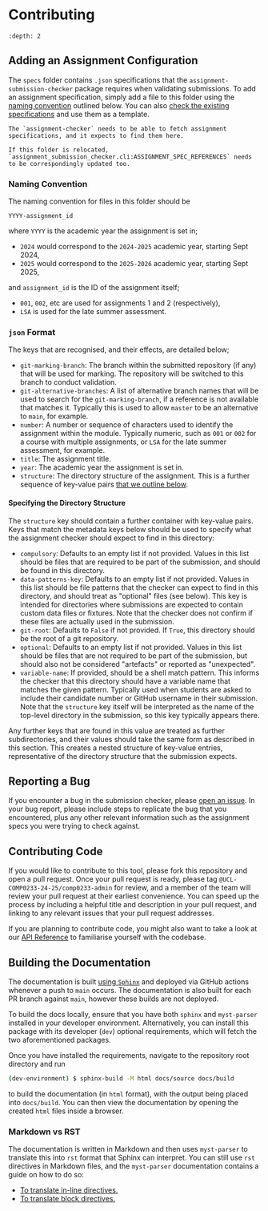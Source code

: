 # Contributing

[current-specs-folder]: https://github.com/UCL-COMP0233-24-25/assignment-submission-checker/tree/main/specs
[repo-issues]: https://github.com/UCL-COMP0233-24-25/assignment-submission-checker/issues
[sphinx]: https://www.sphinx-doc.org/en/master/

```{contents} Contents
:depth: 2
```

## Adding an Assignment Configuration

The `specs` folder contains `.json` specifications that the `assignment-submission-checker` package requires when validating submissions.
To add an assignment specification, simply add a file to this folder using the [naming convention](#naming-convention) outlined below.
You can also [check the existing specifications][current-specs-folder] and use them as a template.

```{admonition} Do not delete this folder!
The `assignment-checker` needs to be able to fetch assignment specifications, and it expects to find them here.

If this folder is relocated, `assignment_submission_checker.cli:ASSIGNMENT_SPEC_REFERENCES` needs to be correspondingly updated too.
```

### Naming Convention

The naming convention for files in this folder should be

`YYYY-assignment_id`

where `YYYY` is the academic year the assignment is set in;

- `2024` would correspond to the `2024-2025` academic year, starting Sept 2024,
- `2025` would correspond to the `2025-2026` academic year, starting Sept 2025,

and `assignment_id` is the ID of the assignment itself;

- `001`, `002`, etc are used for assignments 1 and 2 (respectively),
- `LSA` is used for the late summer assessment.

### `json` Format

The keys that are recognised, and their effects, are detailed below;

- `git-marking-branch`: The branch within the submitted repository (if any) that will be used for marking. The repository will be switched to this branch to conduct validation.
- `git-alternative-branches`: A list of alternative branch names that will be used to search for the `git-marking-branch`, if a reference is not available that matches it. Typically this is used to allow `master` to be an alternative to `main`, for example.
- `number`: A number or sequence of characters used to identify the assignment within the module. Typically numeric, such as `001` or `002` for a course with multiple assignments, or `LSA` for the late summer assessment, for example.
- `title`: The assignment title.
- `year`: The academic year the assignment is set in.
- `structure`: The directory structure of the assignment. This is a further sequence of key-value pairs [that we outline below](#specifying-the-directory-structure).

#### Specifying the Directory Structure

The `structure` key should contain a further container with key-value pairs.
Keys that match the metadata keys below should be used to specify what the assignment checker should expect to find in this directory:

- `compulsory`: Defaults to an empty list if not provided. Values in this list should be files that are required to be part of the submission, and should be found in this directory.
- `data-patterns-key`: Defaults to an empty list if not provided. Values in this list should be file patterns that the checker can expect to find in this directory, and should treat as "optional" files (see below). This key is intended for directories where submissions are expected to contain custom data files or fixtures. Note that the checker does not confirm if these files are actually used in the submission.
- `git-root`: Defaults to `False` if not provided. If `True`, this directory should be the root of a git repository.
- `optional`: Defaults to an empty list if not provided. Values in this list should be files that are not required to be part of the submission, but should also not be considered "artefacts" or reported as "unexpected".
- `variable-name`: If provided, should be a shell match pattern. This informs the checker that this directory should have a variable name that matches the given pattern. Typically used when students are asked to include their candidate number or GitHub username in their submission. Note that the `structure` key itself will be interpreted as the name of the top-level directory in the submission, so this key typically appears there.

Any further keys that are found in this value are treated as further subdirectories, and their values should take the same form as described in this section.
This creates a nested structure of key-value entries, representative of the directory structure that the submission expects.

## Reporting a Bug

If you encounter a bug in the submission checker, please [open an issue][repo-issues].
In your bug report, please include steps to replicate the bug that you encountered, plus any other relevant information such as the assignment specs you were trying to check against.

## Contributing Code

If you would like to contribute to this tool, please fork this repository and open a pull request.
Once your pull request is ready, please tag `@UCL-COMP0233-24-25/comp0233-admin` for review, and a member of the team will review your pull request at their earliest convenience.
You can speed up the process by including a helpful title and description in your pull request, and linking to any relevant issues that your pull request addresses.

If you are planning to contribute code, you might also want to take a look at our [API Reference](./api.md) to familiarise yourself with the codebase.

## Building the Documentation

The documentation is built [using `Sphinx`][sphinx] and deployed via GitHub actions whenever a push to `main` occurs.
The documentation is also built for each PR branch against `main`, however these builds are not deployed.

To build the docs locally, ensure that you have both `sphinx` and `myst-parser` installed in your developer environment.
Alternatively, you can install this package with its developer (`dev`) optional requirements, which will fetch the two aforementioned packages.

Once you have installed the requirements, navigate to the repository root directory and run

```bash
(dev-environment) $ sphinx-build -M html docs/source docs/build
```

to build the documentation (in `html` format), with the output being placed into `docs/build`.
You can then view the documentation by opening the created `html` files inside a browser.

### Markdown vs RST

The documentation is written in Markdown and then uses `myst-parser` to translate this into `rst` format that Sphinx can interpret.
You can still use `rst` directives in Markdown files, and the `myst-parser` documentation contains a guide on how to do so:

- [To translate in-line directives.](https://myst-parser.readthedocs.io/en/latest/syntax/roles-and-directives.html#roles-an-in-line-extension-point)
- [To translate block directives.](https://myst-parser.readthedocs.io/en/latest/syntax/roles-and-directives.html#directives-a-block-level-extension-point)
